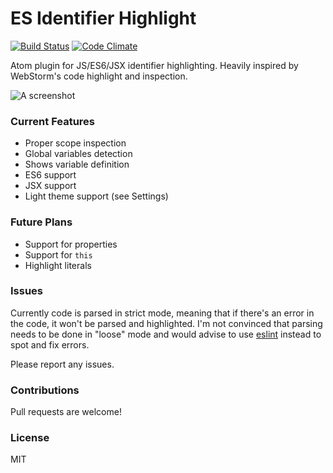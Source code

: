 # ES Identifier Highlight
[![Build Status](https://travis-ci.org/heilhead/es-identifier-highlight.svg?branch=master)](https://travis-ci.org/heilhead/es-identifier-highlight)
[![Code Climate](https://codeclimate.com/github/heilhead/es-identifier-highlight/badges/gpa.svg)](https://codeclimate.com/github/heilhead/es-identifier-highlight)

Atom plugin for JS/ES6/JSX identifier highlighting. Heavily inspired by WebStorm's code highlight and inspection.

![A screenshot](http://i.imgur.com/18avdoZ.gif)

### Current Features
* Proper scope inspection
* Global variables detection
* Shows variable definition
* ES6 support
* JSX support
* Light theme support (see Settings)

### Future Plans
* Support for properties
* Support for `this`
* Highlight literals

### Issues
Currently code is parsed in strict mode, meaning that if there's an error in the code, it won't be parsed and highlighted. I'm not convinced that parsing needs to be done in "loose" mode and would advise to use [eslint](https://atom.io/packages/linter-eslint) instead to spot and fix errors.

Please report any issues.

### Contributions
Pull requests are welcome!

### License
MIT
